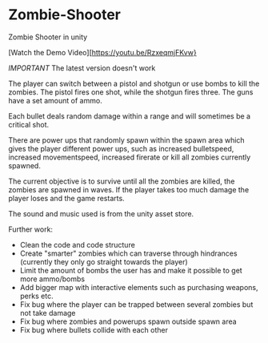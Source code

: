 # Zombie-Shooter
Zombie Shooter in unity

[Watch the Demo Video][https://youtu.be/RzxeqmjFKvw}


*IMPORTANT*
The latest version doesn't work

The player can switch between a pistol and shotgun or use bombs to kill the zombies.
The pistol fires one shot, while the shotgun fires three. The guns have a set amount
of ammo.

Each bullet deals random damage within a range and will sometimes be a critical shot.

There are power ups that randomly spawn within the spawn area which gives the player
different power ups, such as increased bulletspeed, increased movementspeed, increased
firerate or kill all zombies currently spawned.

The current objective is to survive until all the zombies are killed, the zombies are 
spawned in waves. If the player takes too much damage the player loses and the game restarts.

The sound and music used is from the unity asset store.

Further work:
* Clean the code and code structure
* Create "smarter" zombies which can traverse through hindrances (currently they
  only go straight towards the player)
* Limit the amount of bombs the user has and make it possible to get more ammo/bombs
* Add bigger map with interactive elements such as purchasing weapons, perks etc.
* Fix bug where the player can be trapped between several zombies but not take damage
* Fix bug where zombies and powerups spawn outside spawn area
* Fix bug where bullets collide with each other
